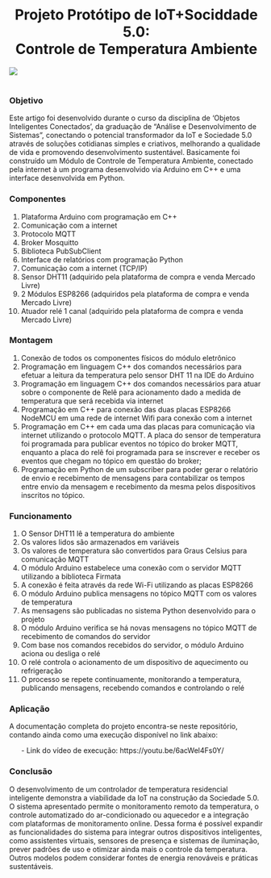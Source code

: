<h1 align="center"> Projeto Protótipo de IoT+Sociddade 5.0: <br>
  Controle de Temperatura Ambiente </h1>

<img align="center" src="https://github.com/jessicaamorim19/mack2024/assets/85135086/7599013a-b751-446d-b367-3fb1676e7d8f"><br> <br>



<h3 align="left"> Objetivo </h3>
Este artigo foi desenvolvido durante o curso da disciplina de ‘Objetos Inteligentes Conectados’, da graduação de “Análise e Desenvolvimento de Sistemas”, conectando o potencial transformador da IoT e Sociedade 5.0 através de soluções cotidianas simples e criativos, melhorando a qualidade de vida e promovendo desenvolvimento sustentável.
Basicamente foi construído um Módulo de Controle de Temperatura Ambiente, conectado pela internet à um programa desenvolvido via Arduino em C++ e uma interface desenvolvida em Python. 
<br>

<h3 align="left"> Componentes </h3>
  <ol>
  <li>Plataforma Arduino com programação em C++</li>
  <li>Comunicação com a internet</li>
  <li>Protocolo MQTT</li>
  <li>Broker Mosquitto</li>
  <li>Biblioteca PubSubClient</li>
  <li>Interface de relatórios com programação Python</li>
  <li>Comunicação com a internet (TCP/IP)</li>
  <li>Sensor DHT11 (adquirido pela plataforma de compra e venda Mercado Livre)</li>
  <li>2 Módulos ESP8266 (adquiridos pela plataforma de compra e venda Mercado Livre)</li>
  <li>Atuador relé 1 canal (adquirido pela plataforma de compra e venda Mercado Livre)</li>
    </ol>

<h3 align="left"> Montagem </h3>
<ol>
<li>Conexão de todos os componentes físicos do módulo eletrônico</li>
<li>Programação em linguagem C++ dos comandos necessários para efetuar a leitura da temperatura pelo sensor DHT 11 na IDE do Arduino</li>
<li>Programação em linguagem C++ dos comandos necessários para atuar sobre o componente de Relê para acionamento dado a medida de temperatura que será recebida via internet</li>
<li>Programação em C++ para conexão das duas placas ESP8266 NodeMCU em uma rede de internet Wifi para conexão com a internet</li>
<li>Programação em C++ em cada uma das placas para comunicação via internet utilizando o protocolo MQTT. A placa do sensor de temperatura foi programada para publicar eventos no tópico do broker MQTT, enquanto a placa do relê foi programada para se inscrever e receber os eventos que chegam no tópico em questão do broker;</li>
<li>Programação em Python de um subscriber para poder gerar o relatório de envio e recebimento de mensagens para contabilizar os tempos entre envio da mensagem e recebimento da mesma pelos dispositivos inscritos no tópico.</li>
</ol>


<h3 align="left"> Funcionamento </h3>
<ol>
<li>O Sensor DHT11 lê a temperatura 	do ambiente</li>
<li>Os valores lidos são armazenados em variáveis</li>
<li>Os valores de temperatura são convertidos para Graus Celsius para comunicação MQTT</li>
<li>O módulo Arduino estabelece uma conexão com o servidor MQTT utilizando a biblioteca Firmata</li>
<li>A conexão é feita através da rede Wi-Fi utilizando as placas ESP8266</li>
<li>O módulo Arduino publica mensagens no tópico MQTT com os valores de temperatura</li>
<li>As mensagens são publicadas no sistema Python desenvolvido para o projeto</li>
<li>O módulo Arduino verifica se há novas mensagens no tópico MQTT de recebimento de comandos do servidor</li>
<li>Com base nos comandos recebidos do servidor, o módulo Arduino aciona ou desliga o relé</li>
<li>O relé controla o acionamento de um dispositivo de aquecimento ou refrigeração</li>
<li>O processo se repete continuamente, monitorando a temperatura, publicando mensagens, recebendo comandos e controlando o relé</li>
</ol>

<h3 align="left"> Aplicação </h3>

A documentação completa do projeto encontra-se neste repositório, contando ainda como uma execução disponível no link abaixo:
<ol>
  - Link do vídeo de execução: https://youtu.be/6acWel4Fs0Y/
</ol>

<h3 align="left"> Conclusão </h3>
O desenvolvimento de um controlador de temperatura residencial inteligente demonstra a viabilidade da IoT na construção da Sociedade 5.0. O sistema apresentado permite o monitoramento remoto da temperatura, o controle automatizado do ar-condicionado ou aquecedor e a integração com plataformas de monitoramento online. Dessa forma é possível expandir as funcionalidades do sistema para integrar outros dispositivos inteligentes, como assistentes virtuais, sensores de presença e sistemas de iluminação, prever padrões de uso e otimizar ainda mais o controle da temperatura. Outros modelos podem considerar fontes de energia renováveis e práticas sustentáveis.
 

